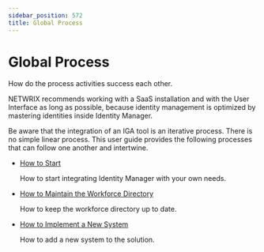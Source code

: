 ```yaml
---
sidebar_position: 572
title: Global Process
---
```


# Global Process

How do the process activities success each other.

NETWRIX recommends working with a SaaS installation and with the User Interface as long as possible, because identity management is optimized by mastering identities inside Identity Manager.
  
  
Be aware that the integration of an IGA tool is an iterative process. There is no simple linear process. This user guide provides the following processes that can follow one another and intertwine.

* [How to Start](howto-start/index)

  How to start integrating Identity Manager with your own needs.
* [How to Maintain the Workforce Directory](howto-maintaindirectory/index)

  How to keep the workforce directory up to date.
* [How to Implement a New System](howto-newsystem/index)

  How to add a new system to the solution.